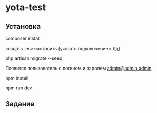 # yota-test

## Установка

composer install

создать .env настроить (указать подключение к бд)

php artisan migrate --seed

Появится пользователь с логином и паролем admin@admin.admin 

npm install

npm run dev

## Задание
